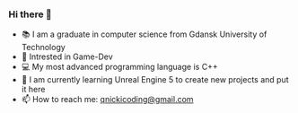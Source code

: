### Hi there 👋

- 📚 I am a graduate in computer science from Gdansk University of Technology
- :telescope: Intrested in Game-Dev
- 💻 My most advanced programming language is C++
- 🌱 I am currently learning Unreal Engine 5 to create new projects and put it here
- :mailbox: How to reach me: qnickicoding@gmail.com
